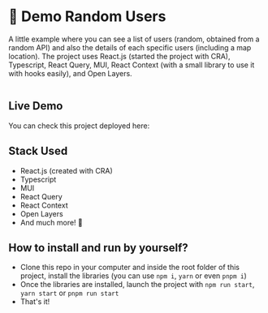 # 🤖 Demo Random Users
A little example where you can see a list of users (random, obtained from a random API) and also the details of each specific users (including a map location). The project uses React.js (started the project with CRA), Typescript, React Query, MUI, React Context (with a small library to use it with hooks easily), and Open Layers.

![]()

## Live Demo
You can check this project deployed here: []()

## Stack Used
- React.js (created with CRA)
- Typescript
- MUI
- React Query
- React Context
- Open Layers
- And much more! 🚀

## How to install and run by yourself?
- Clone this repo in your computer and inside the root folder of this project, install the libraries (you can use ```npm i```, ```yarn``` or even ```pnpm i```)
- Once the libraries are installed, launch the project with ```npm run start```, ```yarn start``` or ```pnpm run start```
- That's it!